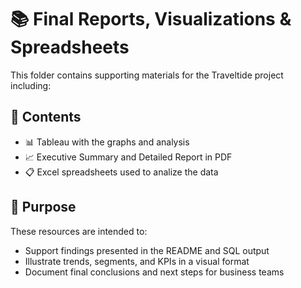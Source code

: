 # 📚 Final Reports, Visualizations & Spreadsheets

This folder contains supporting materials for the Traveltide project including:

## 📄 Contents

- 📊 Tableau with the graphs and analysis
- 📈 Executive Summary and Detailed Report in PDF
- 📋 Excel spreadsheets used to analize the data

## 📝 Purpose

These resources are intended to:

- Support findings presented in the README and SQL output
- Illustrate trends, segments, and KPIs in a visual format
- Document final conclusions and next steps for business teams
